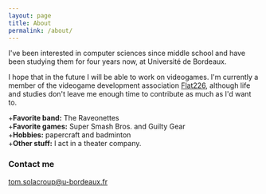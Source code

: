 ```yaml
---
layout: page
title: About
permalink: /about/
---
```


I've been interested in computer sciences since middle school and have been studying them for four years now, at Université de Bordeaux.

I hope that in the future I will be able to work on videogames. I'm currently a member of the videogame development association [Flat226](http://www.flat226.fr/), although life and studies don't leave me enough time to contribute as much as I'd want to.

+__Favorite band:__ The Raveonettes  
+__Favorite games:__ Super Smash Bros. and Guilty Gear  
+__Hobbies:__ papercraft and badminton  
+__Other stuff:__ I act in a theater company.  

### Contact me

[tom.solacroup@u-bordeaux.fr](mailto:tom.solacroup@u-bordeaux.fr)
